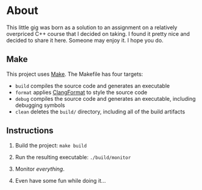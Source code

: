 # About

This little gig was born as a solution to an assignment on a relatively overpriced C++ course that I decided on taking.
I found it pretty nice and decided to share it here. Someone may enjoy it.
I hope you do.

## Make

This project uses [Make](https://www.gnu.org/software/make/). The Makefile has four targets:

* `build` compiles the source code and generates an executable
* `format` applies [ClangFormat](https://clang.llvm.org/docs/ClangFormat.html) to style the source code
* `debug` compiles the source code and generates an executable, including debugging symbols
* `clean` deletes the `build/` directory, including all of the build artifacts

## Instructions

1. Build the project: `make build`

2. Run the resulting executable: `./build/monitor`

3. Monitor _everything_.

4. Even have some fun while doing it...
